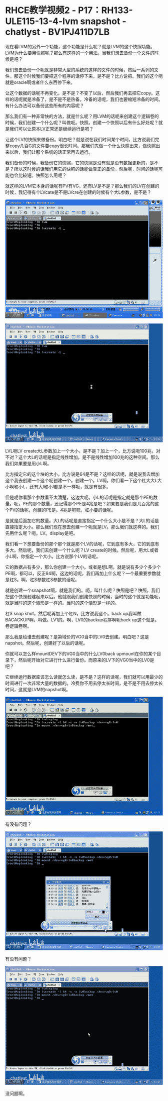 # RHCE教学视频2 - P17：RH133-ULE115-13-4-lvm snapshot - chatlyst - BV1PJ411D7LB

现在看LVM的另外一个功能，这个功能是什么呢？就是LVM的这个快照功能。LVM为什么要用快照呢？那么有这样的一个用法。当我们想去备份一个文件的时候是吧？

我们想去备份一个呃就是非常大型的系统的这样的文件的时候，然后一系列的文件。那这个时候我们要把这个程序的话停下来，是不是？比方说把。我们的这个呃就是oracle啊或者什么东西停下来。

让这个数据的话呢不再变化，是不是？不变了以后，然后我们再去把它copy。这样的话呢就是冷备了，是不是不是热备。冷备的话呢，我们也要缩短冷备的时间。有什么办法可以备份这些所有的内容呢？

那么我们有一种非常快的方法，就是什么呢？用LVM的话呢来创建这个逻辑卷的时候，我们创建一个什么呢？叫做呃。快照。创建一个快照以后有什么好处呢？就是我们可以让原本LV正常还是继续运行是吧？

让这个LV的快照来做备份。明白吧？就是说在我们时间某个时间，比方说我们完整copy几百G的文件要copy很长时间。那我们先做一个什么快照出来，做快照出来以后，我们让那个系统的话正常再去运行。

我们备份的时候，我备份它的快照，它的快照是没有就是没有数据更新的，是不是？所以这时候的话我们用它的快照的话能做真正的备份。然后呢，时间的话呢可能也会比较短。快照怎么用呢？

就这样的LVM它本身的话呢有PV有VG，还有LV是不是？那么我们的LV在创建的时候，我记得有个LVcate是不是LVcre在创建的时候有个大L参数，是不是？



![](img/d456b79ff696540aaece71db45db2939_1.png)

![](img/d456b79ff696540aaece71db45db2939_2.png)

LVL呃LV create大L参数加上一个大小，是不是？加上一个，比方说呃100兆，对不对？这个大L的话呢是指定线性增加，是不是线性增加100兆的这种空间。那么我们如果要是用小L啊。

比方指定它的这个块的大小，比方说是64是不是？这样的话呢，就是说我去增加这个我去创建一个这个呃创建一个。创建一个。LV啊。你们看一下这个杠大大L大小啊和小L，还有大I和小I都是不一样呃，就是有很多。

但是呢你看那个参数看不太清楚，这边大呃。小L的话呢是指定就是那个PE的数量。呃，PE的那个数量，还记得那个PE是4兆是吧？如果要是我们是几百兆的这个PV的话呢，创建的PE是。4兆是吧嗯，杠小要的话呢。

是就是后面加它的数量。大L的话呢是直接指定一个什么大小是不是？大L的话是直接指定大小。那么我们现在想去创建一个呃就是LV。那么我们就这样的。我们先用什么呢？呃。LV。display是吧。

我们看一下想要备份的那个那个就是那个LV的话呢，它到底有多大，它的到底有多大。然后呢，我们去创建一个什么呢？LV create的时候。然后呢，用大L或者小L啊，你指定一个大小。比方说那个LV的话呢。

它的数据占有多少，那么你创建一个大小。或者是想L啊，就是说有多少个多少个PE啊，都可以，反正64啊，这边的话呢，我们再加上什么呢？一个最重要参数就是杠S。啊，杠S参数杠S参数的话呢。

就是创建一个snapshot啊，就是我们的。呃，叫什么呢？快照是吧？快照。我们把这个快照创建起来以后。他就跟我们创建快照的时候，当时的这个就是功能呃，就是当时的这个情形是一样的。当时的这个情形是一样的。

杠S snap shot，然后呢再加上个杠N，比方说我这个。back up我叫做BACACKUP啊，叫做。LV1的。啊，LV0的backup程序啊呃back up这个就是。卷逻辑卷啊。

那么我是给谁去创建呢？是第域价的VG0当中的LV0去创建。明白吧？这是napshot。然后呢，创建好了以后的话呢。

你就可以怎么样mountDEV下的VG0当中的什么LV0back upmount在你的某个目录下，然后呢开始对它进行什么进行备份。而原来的LV下的VG0当中的LV0是吧？

它继续运行数据库该怎么读就怎么读，是不是？这样的话呢，我们就可以用最少的时间进行一次非常大量的数据的。冷费你不用去停太长时间，是不是不用去停太长时间，这就是LVM的napshot啊。



![](img/d456b79ff696540aaece71db45db2939_4.png)

有没有问题？

![](img/d456b79ff696540aaece71db45db2939_6.png)

有没有问题？

![](img/d456b79ff696540aaece71db45db2939_8.png)

没问题啊。